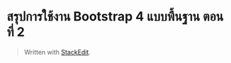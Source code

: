 # สรุปการใช้งาน Bootstrap 4 แบบพื้นฐาน ตอนที่ 2






> Written with [StackEdit](https://benzneststudios.com/blog/web/bootstrap-4-basic-part-2/).
<!--stackedit_data:
eyJoaXN0b3J5IjpbLTE1NTI2OTIzNTZdfQ==
-->